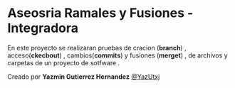 # Aseosria Ramales y Fusiones - Integradora 

En este  proyecto se realizaran pruebas de cracion (**branch**) , acceso(**ckecbout**) , cambios(**commits**) y fusiones (**merget**) , de archivos  y carpetas de un proyecto de sotfware .

Creado por **Yazmin Gutierrez Hernandez** [@YazUtxj](https://github.com/YazUtxj)
